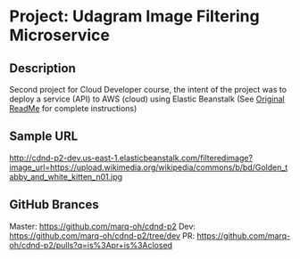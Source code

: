 # Project: Udagram Image Filtering Microservice

## Description
Second project for Cloud Developer course, the intent of the project was to deploy a service (API) to AWS (cloud) using Elastic Beanstalk (See [Original ReadMe](https://github.com/marq-oh/cdnd-p2/blob/master/README_orig.md) for complete instructions)

## Sample URL
http://cdnd-p2-dev.us-east-1.elasticbeanstalk.com/filteredimage?image_url=https://upload.wikimedia.org/wikipedia/commons/b/bd/Golden_tabby_and_white_kitten_n01.jpg

## GitHub Brances
Master: https://github.com/marq-oh/cdnd-p2
Dev: https://github.com/marq-oh/cdnd-p2/tree/dev
PR: https://github.com/marq-oh/cdnd-p2/pulls?q=is%3Apr+is%3Aclosed

